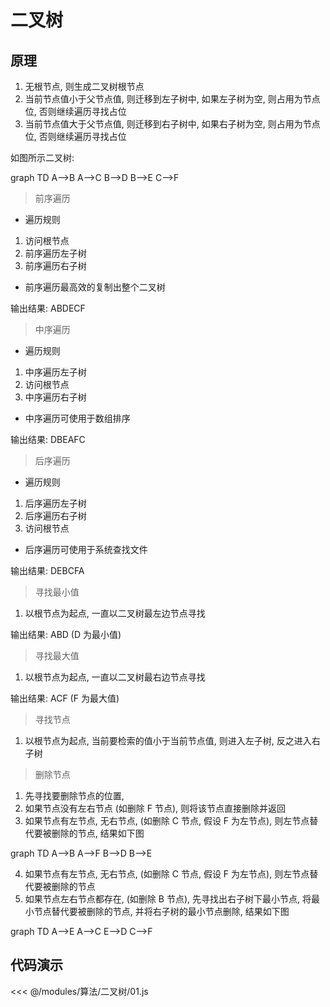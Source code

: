 # 二叉树

## 原理

1. 无根节点, 则生成二叉树根节点
2. 当前节点值小于父节点值, 则迁移到左子树中, 如果左子树为空, 则占用为节点位, 否则继续遍历寻找占位
3. 当前节点值大于父节点值, 则迁移到右子树中, 如果右子树为空, 则占用为节点位, 否则继续遍历寻找占位

如图所示二叉树:

<mermaid>
graph TD
  A-->B
    A-->C
    B-->D
    B-->E
    C-->F
</mermaid>

> 前序遍历

- 遍历规则

1. 访问根节点
2. 前序遍历左子树
3. 前序遍历右子树

- 前序遍历最高效的复制出整个二叉树

输出结果: ABDECF

> 中序遍历

- 遍历规则

1. 中序遍历左子树
2. 访问根节点
3. 中序遍历右子树

- 中序遍历可使用于数组排序

输出结果: DBEAFC

> 后序遍历

- 遍历规则

1. 后序遍历左子树
2. 后序遍历右子树
3. 访问根节点

- 后序遍历可使用于系统查找文件

输出结果: DEBCFA

> 寻找最小值

1. 以根节点为起点, 一直以二叉树最左边节点寻找

输出结果: ABD (D 为最小值)

> 寻找最大值

1. 以根节点为起点, 一直以二叉树最右边节点寻找

输出结果: ACF (F 为最大值)

> 寻找节点

1. 以根节点为起点, 当前要检索的值小于当前节点值, 则进入左子树, 反之进入右子树

> 删除节点

1. 先寻找要删除节点的位置,
2. 如果节点没有左右节点 (如删除 F 节点), 则将该节点直接删除并返回
3. 如果节点有左节点, 无右节点, (如删除 C 节点, 假设 F 为左节点), 则左节点替代要被删除的节点, 结果如下图

<mermaid>
graph TD
    A-->B
    A-->F
    B-->D
    B-->E
</mermaid>

4. 如果节点有左节点, 无右节点, (如删除 C 节点, 假设 F 为左节点), 则左节点替代要被删除的节点
5. 如果节点左右节点都存在, (如删除 B 节点), 先寻找出右子树下最小节点, 将最小节点替代要被删除的节点, 并将右子树的最小节点删除, 结果如下图

<mermaid>
graph TD
    A-->E
    A-->C
    E-->D
    C-->F
</mermaid>

## 代码演示

<<< @/modules/算法/二叉树/01.js
